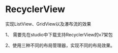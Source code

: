 # RecyclerView
实现ListView、GridView以及瀑布流的效果

 1、 需要先在studio中下载支持RecyclerView的v7架包
 
 2、使用三种不同的布局管理器，实现不同的布局效果。
